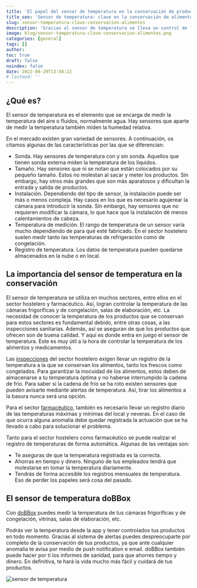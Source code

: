 ```yaml
---
title: 'El papel del sensor de temperatura en la conservación de productos'
title_seo: 'Sensor de temperatura: clave en la conservación de alimentos'
slug: sensor-temperatura-clave-conservacion-alimentos
description: 'Gracias al sensor de temperatura se lleva un control de los productos que se conservan.'
image: blog/sensor-temperatura-clave-conservacion-alimentos.png
categories: [general]
tags: []
author: 
toc: true
draft: false
noindex: false
date: 2022-08-29T13:58:22
# lastmod: ''
---
```


## ¿Qué es?

El sensor de temperatura es el elemento que se encarga de medir la temperatura del aire o fluidos, normalmente agua. Hay sensores que aparte de medir la temperatura también miden la humedad relativa.

En el mercado existen gran variedad de sensores. A continuación, os citamos algunas de las características por las que se diferencian:

- Sonda. Hay sensores de temperatura con y sin sonda. Aquellos que tienen sonda externa miden la temperatura de los líquidos.
- Tamaño. Hay sensores que ni se notan que están colocados por su pequeño tamaño. Estos no molestan al sacar y meter los productos. Sin embargo, hay otros más grandes que son más aparatosos y dificultan la entrada y salida de productos.
- Instalación. Dependiendo del tipo de sensor, la instalación puede ser más o menos compleja. Hay casos en los que es necesario agujerear la cámara para introducir la sonda. Sin embargo, hay sensores que no requieren modificar la cámara, lo que hace que la instalación dé menos calentamientos de cabeza.
- Temperatura de medición. El rango de temperatura de un sensor varía mucho dependiendo de para qué esté fabricado. En el sector hostelero suelen medir tanto las temperaturas de refrigeración como de congelación.
- Registro de temperatura. Los datos de temperatura pueden quedarse almacenados en la nube o en local.

## La importancia del sensor de temperatura en la conservación

El sensor de temperatura se utiliza en muchos sectores, entre ellos en el sector hostelero y farmacéutico. Así, logran controlar la temperatura de las cámaras frigoríficas y de congelación, salas de elaboración, etc. La necesidad de conocer la temperatura de los productos que se conservan para estos sectores es fundamental debido, entre otras cosas, a las inspecciones sanitarias. Además, así se aseguran de que los productos que ofrecen son de buena calidad.
Y aquí es donde entra en juego el sensor de temperatura. Este es muy útil a la hora de controlar la temperatura de los alimentos y medicamentos.

Las [inspecciones](/inspecciones-sanitarias-que-se-revisa/) del sector hostelero exigen llevar un registro de la temperatura a la que se conservan los alimentos, tanto los frescos como congelados. Para garantizar la inocuidad de los alimentos, estos deben de almacenarse a tu temperatura óptima y no haberse interrumpido la cadena de frío. Para saber si la cadena de frío se ha roto existen sensores que pueden avisarte mediante alertas de temperatura. Así, tirar los alimentos a la basura nunca será una opción.

Para el sector [farmacéutico](https://concep.es/como-actuar-inspeccion-farmacia "[nofollow]"), también es necesario llevar un registro diario de las temperaturas máximas y mínimas del local y neveras. En el caso de que ocurra alguna anomalía debe quedar registrada la actuación que se ha llevado a cabo para solucionar el problema.

Tanto para el sector hostelero como farmacéutico se puede realizar el registro de temperaturas de forma automática. Algunas de las ventajas son:

- Te aseguras de que la temperatura registrada es la correcta.
- Ahorras en tiempo y dinero. Ninguno de tus empleados tendrá que molestarse en tomar la temperatura diariamente.
- Tendrás de forma accesible los registros mensuales de temperatura. Eso de perder los papeles será cosa del pasado.

## El sensor de temperatura doBBox

Con [doBBox](/busca-tu-instalador/) puedes medir la temperatura de tus cámaras frigoríficas y de congelación, vitrinas, salas de elaboración, etc.

Podrás ver la temperatura desde la app y tener controlados tus productos en todo momento. Gracias al sistema de alertas puedes despreocuparte por completo de la conservación de tus productos, ya que ante cualquier anomalía te avisa por medio de push notification e email. doBBox también puede hacer por ti los informes de sanidad, para que ahorres tiempo y dinero.
En definitiva, te hará la vida mucho más fácil y cuidará de tus productos.

![sensor de temperatura](blog/0-grados-preocupaciones-sistema-control-camaras-frigorificas.webp)